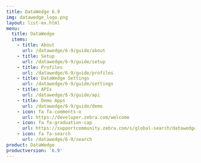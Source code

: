 ```yaml
---
title: DataWedge 6.9
img: datawedge_logo.png
layout: list-mx.html
menu:
  title: DataWedge
  items:
    - title: About
      url: /datawedge/6-9/guide/about
    - title: Setup
      url: /datawedge/6-9/guide/setup
    - title: Profiles
      url: /datawedge/6-9/guide/profiles
    - title: DataWedge Settings
      url: /datawedge/6-9/guide/settings
    - title: APIs
      url: /datawedge/6-9/guide/api
    - title: Demo Apps
      url: /datawedge/6-9/guide/demo
    - icon: fa fa-comments-o
      url: https://developer.zebra.com/welcome
    - icon: fa fa-graduation-cap
      url: https://supportcommunity.zebra.com/s/global-search/datawedge?language=en_US
    - icon: fa fa-search
      url: /datawedge/6-9/search
product: DataWedge
productversion: '6.9'
---
```

